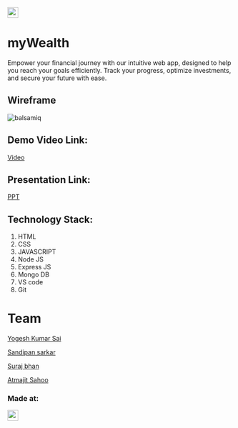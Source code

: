 <a href="https://hack36.com"> <img src="https://i.postimg.cc/RFFWF4vg/built-at-hack.jpg" height=24px> </a>
# myWealth
Empower your financial journey with our intuitive web app, designed to help you reach your goals efficiently. Track your progress, optimize investments, and secure your future with ease.

## Wireframe
![balsamiq](https://github.com/atmajitsahu100/myWealth/assets/27480542/4fd42d18-8254-40da-9508-1e6f4828d536)

## Demo Video Link:
  <a href="#">Video</a>
  
## Presentation Link:
  <a href="https://www.canva.com/design/DAGC_RcaMsE/f_IS90bBoraGnQ7BNq4pcw/edit?utm_content=DAGC_RcaMsE&utm_campaign=designshare&utm_medium=link2&utm_source=sharebutton"> PPT </a>

## Technology Stack:
  1) HTML
  2) CSS
  3) JAVASCRIPT
  4) Node JS
  5) Express JS
  6) Mongo DB
  7) VS code
  8) Git
  

# Team
[Yogesh Kumar Sai](https://github.com/w3yogesh/)

[Sandipan sarkar](https://github.com/Sandipan103/)

[Suraj bhan](https://github.com/surajbhan93)

[Atmajit Sahoo](https://github.com/atmajitsahu100/)




### Made at:
<a href="https://hack36.com"> <img src="https://i.postimg.cc/RFFWF4vg/built-at-hack.jpg" height=24px> </a>



